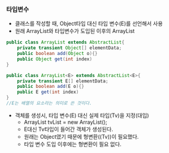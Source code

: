 ### 타입변수

- 클래스를 작성할 때, Object타입 대신 타입 변수(E)를 선언해서 사용
- 원래 ArrayList와 타입변수가 도입된 이후의 ArrayList

```java
public class ArrayList extends AbstractList{
    private transient Object[] elementData;
    public boolean add(Object o){}
    public Object get(int index)
}

public class ArrayList<E> extends AbstractList<E>{
    private transient E[] elementData;
    public boolean add(E o){}
    public E get(int index)
}
//E는 배열의 요소라는 의미로 쓴 것이다.
```

- 객체를 생성시, 타입 변수(E) 대신 실제 타입(Tv)을 지정(대입)
  - ArrayList<Tv> tvList = new ArrayList<Tv>();
  - E대신 Tv타입이 들어간 객체가 생성된다.
  - 원래는 Object였기 때문에 형변환((Tv))이 필요했다.
  - 타입 변수 도입 이후에는 형변환이 필요 없다.
